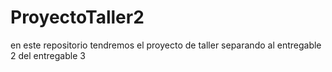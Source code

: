 # ProyectoTaller2
en este repositorio tendremos el proyecto de taller separando al entregable 2 del entregable 3
